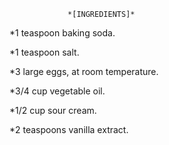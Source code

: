 

                 *[INGREDIENTS]*

*1 teaspoon baking soda.

*1 teaspoon salt.

*3 large eggs, at room temperature.

*3/4 cup vegetable oil.

*1/2 cup sour cream.

*2 teaspoons vanilla extract.